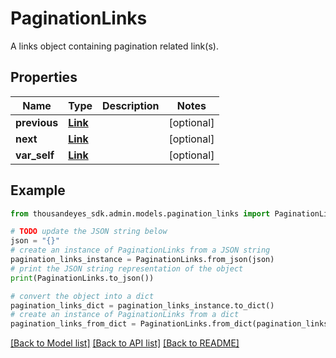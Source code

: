 # PaginationLinks

A links object containing pagination related link(s).

## Properties

Name | Type | Description | Notes
------------ | ------------- | ------------- | -------------
**previous** | [**Link**](Link.md) |  | [optional] 
**next** | [**Link**](Link.md) |  | [optional] 
**var_self** | [**Link**](Link.md) |  | [optional] 

## Example

```python
from thousandeyes_sdk.admin.models.pagination_links import PaginationLinks

# TODO update the JSON string below
json = "{}"
# create an instance of PaginationLinks from a JSON string
pagination_links_instance = PaginationLinks.from_json(json)
# print the JSON string representation of the object
print(PaginationLinks.to_json())

# convert the object into a dict
pagination_links_dict = pagination_links_instance.to_dict()
# create an instance of PaginationLinks from a dict
pagination_links_from_dict = PaginationLinks.from_dict(pagination_links_dict)
```
[[Back to Model list]](../README.md#documentation-for-models) [[Back to API list]](../README.md#documentation-for-api-endpoints) [[Back to README]](../README.md)


